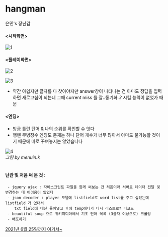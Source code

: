 # hangman
은민's 장난감

#### <시작화면>
![1](https://user-images.githubusercontent.com/63971484/112332186-de0d6880-8cfc-11eb-96dd-22a39b36611c.JPG)

#### <플레이화면>
![2](https://user-images.githubusercontent.com/63971484/112332605-380e2e00-8cfd-11eb-9a6d-7e9563b59990.JPG)

![3](https://user-images.githubusercontent.com/63971484/112333040-976c3e00-8cfd-11eb-87ea-e3f866ff842b.JPG)
<br>
- 약간 아쉽지만 글자를 다 찾아야지만 answer창이 나타나는 건 아마도 정답을 입력하면 새로고침이 되는데
  그때 current miss 를 잘..동기화..? 시킬 능력이 없었가 때문
  
#### <엔딩>
- 방금 틀린 단어 & 나의 순위를 확인할 수 잇다
- 행맨 무병장수 엔딩도 존재는 하나 단어 개수가 너무 많아서 아마도 불가능할 것이기 때문에 따로 꾸며놓지는 않았습니다

![4](https://user-images.githubusercontent.com/63971484/112333396-e9ad5f00-8cfd-11eb-9b42-6a73f71198f3.JPG)  
_그림 by menuin.k_
<br><br>

#### 난관 및 처음 써 본 것 :  
```
 - jquery ajax : 자바스크립트 파일을 함께 써보는 건 처음이라 서버로 데이터 전달 및 변경하는 데 어려움이 있었다
 - json decoder : player 모델에 listfield로 word list를 주고 싶었는데 listfield 가 없대서 
    txt field에 대신 몰아넣고 후에 temp에다가 다시 리스트로? 디코드
 - beautiful soup 으로 위키피디아에서 기초 단어 목록 (3글자 이상으로) 크롤링
 - 배포하기
```
[2021년 6월 25일까지 여기서~](http://menuin.pythonanywhere.com/)
